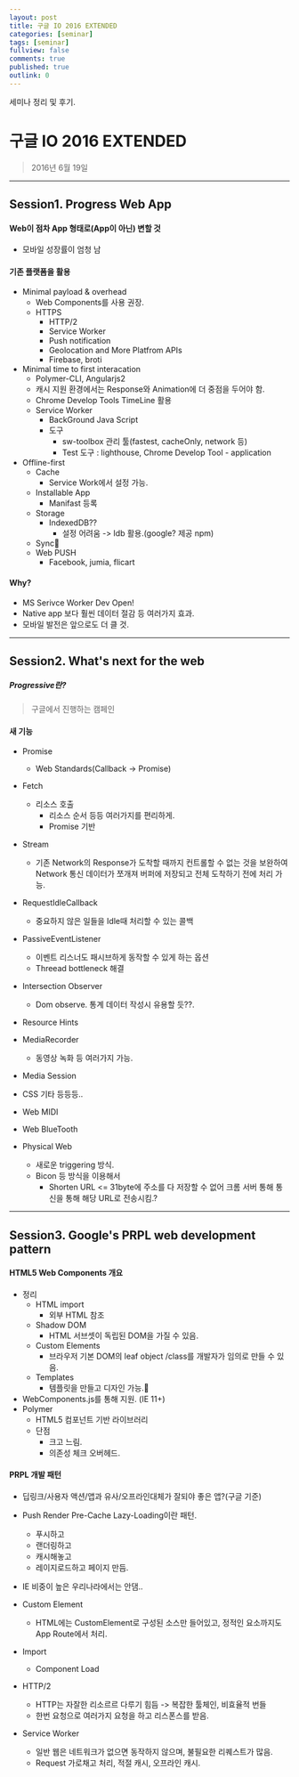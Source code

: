 ```yaml
---
layout: post
title: 구글 IO 2016 EXTENDED
categories: [seminar]
tags: [seminar]
fullview: false
comments: true
published: true
outlink: 0
---
```


세미나 정리 및 후기.

# **구글 IO 2016 EXTENDED**
>2016년 6월 19일

***

## **Session1. Progress Web App**
#### Web이 점차 App 형태로(App이 아닌) 변할 것
* 모바일 성장률이 엄청 남

#### 기존 플랫폼을 활용
* Minimal payload & overhead
    - Web Components를 사용 권장.
    - HTTPS
        * HTTP/2
        * Service Worker
        * Push notification
        * Geolocation and More Platfrom APIs
        * Firebase, broti
* Minimal time to first interacation
    - Polymer-CLI, Angularjs2
    - 캐시 지원 환경에서는 Response와 Animation에 더 중점을 두어야 함.
    - Chrome Develop Tools TimeLine 활용
    - Service Worker
        * BackGround Java Script
        * 도구
            - sw-toolbox 관리 툴(fastest, cacheOnly, network 등)
            - Test 도구 : lighthouse,  Chrome Develop Tool - application
* Offline-first
    - Cache
        * Service Work에서 설정 가능.
    - Installable App
        * Manifast 등록
    - Storage
        * IndexedDB??
            - 설정 어려움 -> Idb 활용.(google? 제공 npm)
    - Sync
    - Web PUSH
        * Facebook, jumia, flicart
#### Why?
* MS Serivce Worker Dev Open!
* Native app 보다 훨씬 데이터 절감 등 여러가지 효과.
* 모바일 발전은 앞으로도 더 클 것.
	
***

## **Session2. What's next for the web**
##### Progressive란?
>구글에서 진행하는 캠페인

#### 새 기능
* Promise
    - Web Standards(Callback -> Promise)
* Fetch
    - 리소스 호출
        * 리소스 순서 등등 여러가지를 편리하게.
        * Promise 기반
* Stream
    - 기존 Network의 Response가 도착할 때까지 컨트롤할 수 없는 것을 보완하여 Network 통신 데이터가 쪼개져 버퍼에 저장되고 전체 도착하기 전에 처리 가능.
* RequestIdleCallback
    - 중요하지 않은 일들을 Idle때 처리할 수 있는 콜백
* PassiveEventListener
    - 이벤트 리스너도 패시브하게 동작할 수 있게 하는 옵션
    - Threead bottleneck 해결
* Intersection Observer
    - Dom observe. 통계 데이터 작성시 유용할 듯??.
* Resource Hints
    
* MediaRecorder
    - 동영상 녹화 등 여러가지 가능.
* Media Session
* CSS 기타 등등등..
* Web MIDI
* Web BlueTooth
* Physical Web
    - 새로운 triggering 방식. 
    - Bicon 등 방식을 이용해서 
        * Shorten URL <= 31byte에 주소를 다 저장할 수 없어 크롬 서버 통해 통신을 통해 해당 URL로 전송시킴.?
					
***

## **Session3. Google's PRPL web development pattern**
#### HTML5 Web Components 개요
* 정리
    - HTML import
        * 외부 HTML 참조
    - Shadow DOM
        * HTML 서브셋이 독립된 DOM을 가질 수 있음.
    - Custom Elements
        * 브라우저 기본 DOM의 leaf object /class를 개발자가 임의로 만들 수 있음.
    - Templates
        * 템플릿을 만들고 디자인 가능.
* WebComponents.js를 통해 지원. (IE 11+)
* Polymer
    - HTML5 컴포넌트 기반 라이브러리
    - 단점
        * 크고 느림.
        * 의존성 체크 오버헤드.
#### PRPL 개발 패턴
* 딥링크/사용자 액션/앱과 유사/오프라인대체가 잘되야 좋은 앱?(구글 기준)
* Push Render Pre-Cache Lazy-Loading이란 패턴.
    - 푸시하고
    - 랜더링하고
    - 캐시해놓고
    - 레이지로드하고 페이지 만듬.
    
* IE 비중이 높은 우리나라에서는 안댐..
* Custom Element
    - HTML에는 CustomElement로 구성된 소스만 들어있고, 정적인 요소까지도 App Route에서 처리.
* Import
    - Component Load
* HTTP/2
    - HTTP는 자잘한 리소르르 다루기 힘듬 -> 복잡한 툴체인, 비효율적 번들
    - 한번 요청으로 여러가지 요청을 하고 리스폰스를 받음. 
* Service Worker
    - 일반 웹은 네트워크가 없으면 동작하지 않으며, 불필요한 리퀘스트가 많음.
    - Request 가로채고 처리, 적절 캐시, 오프라인 캐시.
